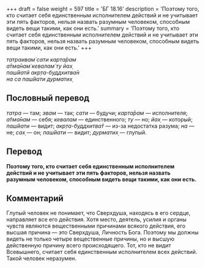 +++
draft = false
weight = 597
title = 'БГ 18.16'
description = 'Поэтому того, кто считает себя единственным исполнителем действий и не учитывает эти пять факторов, нельзя назвать разумным человеком, способным видеть вещи такими, как они есть.'
summary = 'Поэтому того, кто считает себя единственным исполнителем действий и не учитывает эти пять факторов, нельзя назвать разумным человеком, способным видеть вещи такими, как они есть.'
+++

_татраивам̇ сати карта̄рам  
а̄тма̄нам̇ кевалам̇ ту йах̣  
паш́йатй акр̣та-буддхитва̄н  
на са паш́йати дурматих̣_

## Пословный перевод

_татра_ — там; _эвам_ — так; _сати_ — будучи; _карта̄рам_ — исполнителя; _а̄тма̄нам_ — себя; _кевалам_ — единственного; _ту_ — но; _йах̣_ — который; _паш́йати_ — видит; _акр̣та_\-_буддхитва̄т_ — из-за недостатка разума; _на_ — не; _сах̣_ — он; _паш́йати_ — видит; _дурматих̣_ — глупый.

## Перевод

**Поэтому того, кто считает себя единственным исполнителем действий и не учитывает эти пять факторов, нельзя назвать разумным человеком, способным видеть вещи такими, как они есть.**

## Комментарий

Глупый человек не понимает, что Сверхдуша, находясь в его сердце, направляет все его действия. Хотя место, деятель, усилия и органы чувств являются вещественными причинами всякого действия, его высшая причина — это Сверхдуша, Личность Бога. Поэтому мы должны видеть не только четыре вещественные причины, но и высшую действенную причину всего происходящего. Тот, кто не видит Всевышнего, считает себя единственным исполнителем всех действий. Такой человек неразумен.
